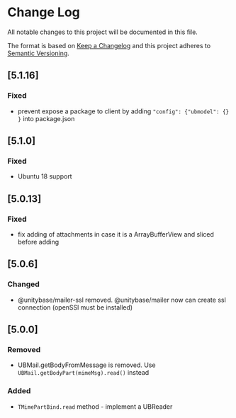 # Change Log
All notable changes to this project will be documented in this file.

The format is based on [Keep a Changelog](http://keepachangelog.com/)
and this project adheres to [Semantic Versioning](http://semver.org/).

## [5.1.16]
### Fixed
 - prevent expose a package to client by adding `"config": {"ubmodel": {} }` into package.json
 
## [5.1.0]
### Fixed
- Ubuntu 18 support

## [5.0.13]
### Fixed
- fix adding of attachments in case it is a ArrayBufferView and sliced before adding

## [5.0.6]
### Changed
- @unitybase/mailer-ssl removed. @unitybase/mailer now can create ssl connection (openSSl must be installed)

## [5.0.0]
### Removed
 - UBMail.getBodyFromMessage is removed. Use `UBMail.getBodyPart(mimeMsg).read()` instead

### Added
 - `TMimePartBind.read` method - implement a UBReader